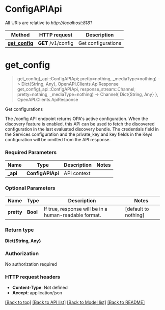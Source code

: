 # ConfigAPIApi

All URIs are relative to *http://localhost:8181*

Method | HTTP request | Description
------------- | ------------- | -------------
[**get_config**](ConfigAPIApi.md#get_config) | **GET** /v1/config | Get configurations


# **get_config**
> get_config(_api::ConfigAPIApi; pretty=nothing, _mediaType=nothing) -> Dict{String, Any}, OpenAPI.Clients.ApiResponse <br/>
> get_config(_api::ConfigAPIApi, response_stream::Channel; pretty=nothing, _mediaType=nothing) -> Channel{ Dict{String, Any} }, OpenAPI.Clients.ApiResponse

Get configurations

The /config API endpoint returns OPA's active configuration. When the discovery feature is enabled, this API can be used to fetch the discovered configuration in the last evaluated discovery bundle. The credentials field in the Services configuration and the private_key and key fields in the Keys configuration will be omitted from the API response.

### Required Parameters

Name | Type | Description  | Notes
------------- | ------------- | ------------- | -------------
 **_api** | **ConfigAPIApi** | API context | 

### Optional Parameters

Name | Type | Description  | Notes
------------- | ------------- | ------------- | -------------
 **pretty** | **Bool**| If true, response will be in a human-readable format. | [default to nothing]

### Return type

**Dict{String, Any}**

### Authorization

No authorization required

### HTTP request headers

 - **Content-Type**: Not defined
 - **Accept**: application/json

[[Back to top]](#) [[Back to API list]](../README.md#api-endpoints) [[Back to Model list]](../README.md#models) [[Back to README]](../README.md)


